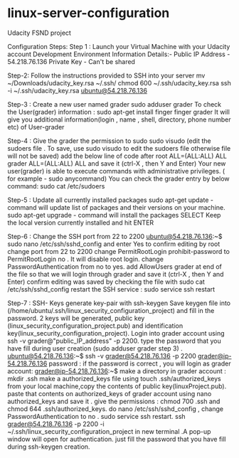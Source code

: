 # linux-server-configuration
Udacity FSND project

Configuration Steps:
Step 1 : Launch your Virtual Machine with your Udacity account
Development Environment Information Details:-
Public IP Address - 54.218.76.136
Private Key - Can't be shared

Step-2: Follow the instructions provided to SSH into your server
mv ~/Downloads/udacity_key.rsa ~/.ssh/
chmod 600 ~/.ssh/udacity_key.rsa
ssh -i ~/.ssh/udacity_key.rsa ubuntu@54.218.76.136

Step-3 : Create a new user named grader
sudo adduser grader
To check the User(grader) information :
    sudo apt-get install finger
    finger grader
It will give you additional information(login , name , shell, directory, phone number etc) of User-grader

Step-4 : Give the grader the permission to sudo
sudo visudo (edit the sudoers file . To save, use sudo visudo to edit the sudoers file otherwise file will not be saved)
add the below line of code after root ALL=(ALL:ALL) ALL grader ALL=(ALL:ALL) ALL and save it (ctrl-X , then Y and Enter)
Your new user(grader) is able to execute commands with administrative privileges. ( for example - sudo anycommand)
You can check the grader entry by below command: sudo cat /etc/sudoers


Step-5 : Update all currently installed packages
sudo apt-get update - command will update list of packages and their versions on your machine.
sudo apt-get upgrade - command will install the packages
SELECT Keep the local version currently installed and hit ENTER


Step-6 : Change the SSH port from 22 to 2200
ubuntu@54.218.76.136:~$ sudo nano /etc/ssh/sshd_config and enter Yes to confirm editing by root
change port from 22 to 2200
change PermitRootLogin prohibit-password to PermitRootLogin no . It will disable root login.
change PasswordAuthentication from no to yes.
add AllowUsers grader at end of the file so that we will login through grader and save it (ctrl-X , then Y and Enter)
confirm editing was saved by checking the file with sudo cat /etc/ssh/sshd_config
restart the SSH service : sudo service ssh restart

Step-7 : SSH- Keys
generate key-pair with ssh-keygen
Save keygen file into (/home/ubuntu/.ssh/linux_security_configuration_project) and fill in the password. 2 keys will be generated, public key (linux_security_configuration_project.pub) and identification key(linux_security_configuration_project).
Login into grader account using ssh -v grader@"public_IP_address" -p 2200. type the password that you have fill during user creation (sudo adduser grader step 3) . ubuntu@54.218.76.136:~$ ssh -v grader@54.218.76.136 -p 2200 grader@ip-54.218.76.136 password :
if the password is correct , you will login as grader account: grader@ip-54.218.76.136:~$
make a directory in grader account : mkdir .ssh
make a authorized_keys file using touch .ssh/authorized_keys
from your local machine,copy the contents of public key(linuxProject.pub).
paste that contents on authorized_keys of grader account using nano authorized_keys and save it .
give the permissions : chmod 700 .ssh and chmod 644 .ssh/authorized_keys.
do nano /etc/ssh/sshd_config , change PasswordAuthentication to no .
sudo service ssh restart.
ssh grader@54.218.76.136 -p 2200 -i ~/.ssh/linux_security_configuration_project in new terminal .A pop-up window will open for authentication. just fill the password that you have fill during ssh-keygen creation.







